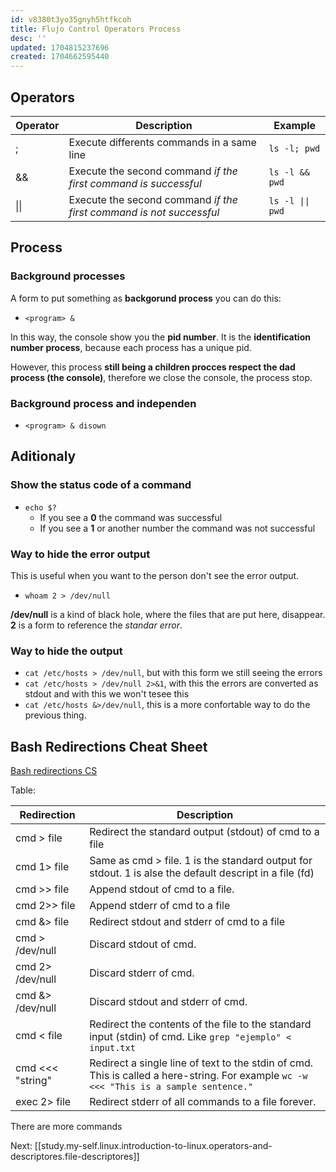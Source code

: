 ```yaml
---
id: v8380t3yo35gnyh5htfkcoh
title: Flujo Control Operators Process
desc: ''
updated: 1704815237696
created: 1704662595440
---
```


## Operators

| Operator | Description | Example |
|----------|-------------|---------|
| ; | Execute differents commands in a same line | `ls -l; pwd` |
| && | Execute the second command _if the first command is successful_ | `ls -l && pwd` |
| \|\| | Execute the second command _if the first command is not successful_ | `ls -l \|\| pwd` |

## Process

  ### Background processes

  A form to put something as **backgorund process** you can do this:
  - `<program> &`
  
  In this way, the console show you the **pid number**. It is the **identification number process**, because each process has a unique pid. 

  However, this process **still being a children procces respect the dad process (the console)**, therefore we close the console, the process stop.

  ### Background process and independen

  - `<program> & disown`


## Aditionaly

  ### Show the status code of a command
  - `echo $?`
    - If you see a **0** the command was successful
    - If you see a **1** or another number the command was not successful

  ### Way to hide the error output
  This is useful when you want to the person don't see the error output.
  - `whoam 2 > /dev/null`

  **/dev/null** is a kind of black hole, where the files that are put here, disappear.
  **2** is a form to reference the _standar error_.

  ### Way to hide the output

  - `cat /etc/hosts > /dev/null`, but with this form we still seeing the errors
  - `cat /etc/hosts > /dev/null 2>&1`, with this the errors are converted as stdout and with this we won't tesee this
  - `cat /etc/hosts &>/dev/null`, this is a more confortable way to do the previous thing.

## Bash Redirections Cheat Sheet

[Bash redirections CS](https://hack4u.io/wp-content/uploads/2022/05/bash-redirections-cheat-sheet.pdf)

Table:

| Redirection | Description |
| ----------- | ----------- |
| cmd > file  | Redirect the standard output (stdout) of cmd to a file |
| cmd 1> file | Same as cmd > file. 1 is the standard output for stdout. 1 is alse the default descript in a file (fd) |
| cmd >> file | Append stdout of cmd to a file. |
| cmd 2>> file | Append stderr of cmd to a file |
| cmd &> file | Redirect stdout and stderr of cmd to a file |
| cmd > /dev/null | Discard stdout of cmd. |
| cmd 2> /dev/null | Discard stderr of cmd. |
| cmd &> /dev/null | Discard stdout and stderr of cmd. |
| cmd < file | Redirect the contents of the file to the standard input (stdin) of cmd. Like `grep "ejemplo" < input.txt` |
| cmd <<< "string"  | Redirect a single line of text to the stdin of cmd. This is called a here-string. For example `wc -w <<< "This is a sample sentence."` |
| exec 2> file | Redirect stderr of all commands to a file forever.|

There are more commands

Next: [[study.my-self.linux.introduction-to-linux.operators-and-descriptores.file-descriptores]]